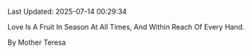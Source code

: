 Last Updated: 2025-07-14 00:29:34

Love Is A Fruit In Season At All Times, And Within Reach Of Every Hand.

By Mother Teresa